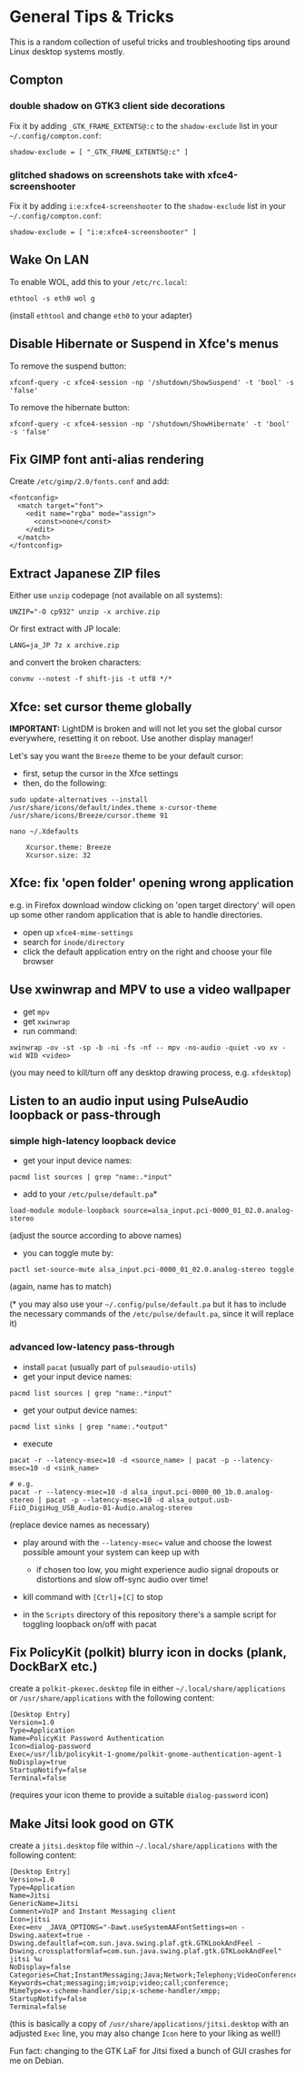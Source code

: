 # General Tips & Tricks

This is a random collection of useful tricks and troubleshooting tips around Linux desktop systems mostly.

## Compton

### double shadow on GTK3 client side decorations

Fix it by adding `_GTK_FRAME_EXTENTS@:c` to the `shadow-exclude` list in your `~/.config/compton.conf`:

```
shadow-exclude = [ "_GTK_FRAME_EXTENTS@:c" ]
```

### glitched shadows on screenshots take with xfce4-screenshooter

Fix it by adding `i:e:xfce4-screenshooter` to the `shadow-exclude` list in your `~/.config/compton.conf`:

```
shadow-exclude = [ "i:e:xfce4-screenshooter" ]
```

## Wake On LAN

To enable WOL, add this to your `/etc/rc.local`:
```
ethtool -s eth0 wol g
```
(install `ethtool` and change `eth0` to your adapter)


## Disable Hibernate or Suspend in Xfce's menus

To remove the suspend button:
```
xfconf-query -c xfce4-session -np '/shutdown/ShowSuspend' -t 'bool' -s 'false'
```

To remove the hibernate button:
```
xfconf-query -c xfce4-session -np '/shutdown/ShowHibernate' -t 'bool' -s 'false'
```

## Fix GIMP font anti-alias rendering

Create `/etc/gimp/2.0/fonts.conf` and add:

```
<fontconfig>
  <match target="font">
    <edit name="rgba" mode="assign">
      <const>none</const>
    </edit>
  </match>
</fontconfig>
```

## Extract Japanese ZIP files

Either use `unzip` codepage (not available on all systems):
```
UNZIP="-O cp932" unzip -x archive.zip
```

Or first extract with JP locale:
```
LANG=ja_JP 7z x archive.zip
```

and convert the broken characters:
```
convmv --notest -f shift-jis -t utf8 */*
```

## Xfce: set cursor theme globally

**IMPORTANT:** LightDM is broken and will not let you set the global cursor everywhere, resetting it on reboot. Use another display manager!

Let's say you want the `Breeze` theme to be your default cursor:
- first, setup the cursor in the Xfce settings
- then, do the following:

```
sudo update-alternatives --install /usr/share/icons/default/index.theme x-cursor-theme /usr/share/icons/Breeze/cursor.theme 91

nano ~/.Xdefaults

	Xcursor.theme: Breeze 
	Xcursor.size: 32
```

## Xfce: fix 'open folder' opening wrong application

e.g. in Firefox download window clicking on 'open target directory' will open up some other random application that is able to handle directories.

- open up `xfce4-mime-settings`
- search for `inode/directory`
- click the default application entry on the right and choose your file browser

## Use xwinwrap and MPV to use a video wallpaper

- get `mpv`
- get `xwinwrap`
- run command:
```
xwinwrap -ov -st -sp -b -ni -fs -nf -- mpv -no-audio -quiet -vo xv -wid WID <video>
```
(you may need to kill/turn off any desktop drawing process, e.g. `xfdesktop`)

## Listen to an audio input using PulseAudio loopback or pass-through

### simple high-latency loopback device

- get your input device names:
```
pacmd list sources | grep "name:.*input"
```

- add to your `/etc/pulse/default.pa`*
```
load-module module-loopback source=alsa_input.pci-0000_01_02.0.analog-stereo
```

(adjust the source according to above names)

- you can toggle mute by:
```
pactl set-source-mute alsa_input.pci-0000_01_02.0.analog-stereo toggle
```

(again, name has to match)

(* you may also use your `~/.config/pulse/default.pa` but it has to include the necessary commands of the `/etc/pulse/default.pa`, since it will replace it)

### advanced low-latency pass-through

- install `pacat` (usually part of `pulseaudio-utils`)
- get your input device names:
```
pacmd list sources | grep "name:.*input"
```
- get your output device names:
```
pacmd list sinks | grep "name:.*output"
```
- execute
```
pacat -r --latency-msec=10 -d <source_name> | pacat -p --latency-msec=10 -d <sink_name>

# e.g.
pacat -r --latency-msec=10 -d alsa_input.pci-0000_00_1b.0.analog-stereo | pacat -p --latency-msec=10 -d alsa_output.usb-FiiO_DigiHug_USB_Audio-01-Audio.analog-stereo
```
(replace device names as necessary)

- play around with the `--latency-msec=` value and choose the lowest possible amount your system can keep up with
    - if chosen too low, you might experience audio signal dropouts or distortions and slow off-sync audio over time!
- kill command with `[Ctrl]`+`[C]` to stop

- in the `Scripts` directory of this repository there's a sample script for toggling loopback on/off with pacat


## Fix PolicyKit (polkit) blurry icon in docks (plank, DockBarX etc.)

create a `polkit-pkexec.desktop` file in either `~/.local/share/applications` or `/usr/share/applications` with the following content:
```
[Desktop Entry]
Version=1.0
Type=Application
Name=PolicyKit Password Authentication
Icon=dialog-password
Exec=/usr/lib/policykit-1-gnome/polkit-gnome-authentication-agent-1
NoDisplay=true
StartupNotify=false
Terminal=false
```
(requires your icon theme to provide a suitable `dialog-password` icon)


## Make Jitsi look good on GTK

create a `jitsi.desktop` file within `~/.local/share/applications` with the following content:
```
[Desktop Entry]
Version=1.0
Type=Application
Name=Jitsi
GenericName=Jitsi
Comment=VoIP and Instant Messaging client
Icon=jitsi
Exec=env _JAVA_OPTIONS="-Dawt.useSystemAAFontSettings=on -Dswing.aatext=true -Dswing.defaultlaf=com.sun.java.swing.plaf.gtk.GTKLookAndFeel -Dswing.crossplatformlaf=com.sun.java.swing.plaf.gtk.GTKLookAndFeel" jitsi %u
NoDisplay=false
Categories=Chat;InstantMessaging;Java;Network;Telephony;VideoConference;
Keywords=chat;messaging;im;voip;video;call;conference;
MimeType=x-scheme-handler/sip;x-scheme-handler/xmpp;
StartupNotify=false
Terminal=false
```
(this is basically a copy of `/usr/share/applications/jitsi.desktop` with an adjusted `Exec` line, you may also change `Icon` here to your liking as well!)

Fun fact: changing to the GTK LaF for Jitsi fixed a bunch of GUI crashes for me on Debian.